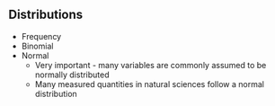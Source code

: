 ## Distributions
- Frequency
- Binomial
- Normal
    - Very important - many variables are commonly assumed to be normally distributed
    - Many measured quantities in natural sciences follow a normal distribution